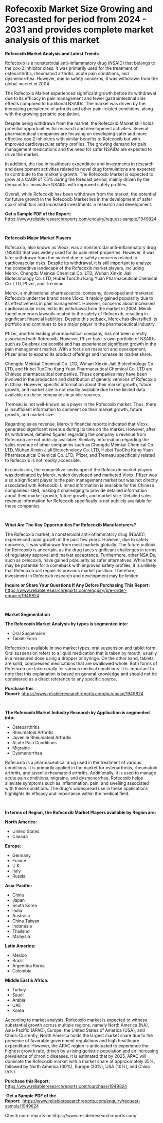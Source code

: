 <p><h1>Rofecoxib Market Size Growing and Forecasted for period from 2024 - 2031 and provides complete market analysis of this market</h1></p><p><strong>Rofecoxib Market Analysis and Latest Trends</strong></p>
<p><p>Rofecoxib is a nonsteroidal anti-inflammatory drug (NSAID) that belongs to the cox-2 inhibitor class. It was primarily used for the treatment of osteoarthritis, rheumatoid arthritis, acute pain conditions, and dysmenorrhea. However, due to safety concerns, it was withdrawn from the global market in 2004.</p><p>The Rofecoxib Market experienced significant growth before its withdrawal due to its efficacy in pain management and fewer gastrointestinal side effects compared to traditional NSAIDs. The market was driven by the increasing prevalence of arthritis and other pain-related conditions, along with the growing geriatric population.</p><p>Despite being withdrawn from the market, the Rofecoxib Market still holds potential opportunities for research and development activities. Several pharmaceutical companies are focusing on developing safer and more effective cox-2 inhibitors with similar benefits to Rofecoxib but with improved cardiovascular safety profiles. The growing demand for pain management medications and the need for safer NSAIDs are expected to drive the market.</p><p>In addition, the rise in healthcare expenditure and investments in research and development activities related to novel drug formulations are expected to contribute to the market's growth. The Rofecoxib Market is expected to grow at a CAGR of 7.5% during the forecast period, mainly driven by the demand for innovative NSAIDs with improved safety profiles.</p><p>Overall, while Rofecoxib has been withdrawn from the market, the potential for future growth in the Rofecoxib Market lies in the development of safer cox-2 inhibitors and increased investments in research and development.</p></p>
<p><strong>Get a Sample PDF of the Report:&nbsp;</strong> <a href="https://www.reliableresearchreports.com/enquiry/request-sample/1949824">https://www.reliableresearchreports.com/enquiry/request-sample/1949824</a></p>
<p>&nbsp;</p>
<p><strong>Rofecoxib Major Market Players</strong></p>
<p><p>Rofecoxib, also known as Vioxx, was a nonsteroidal anti-inflammatory drug (NSAID) that was widely used for its pain relief properties. However, it was later withdrawn from the market due to safety concerns related to cardiovascular risks. Despite its withdrawal, it is still important to analyze the competitive landscape of the Rofecoxib market players, including Merck, Chengdu Meinkai Chemical Co. LTD, Wuhan Xinxin Jiali Biotechnology Co. LTD, Hubei TuoChu Kang Yuan Pharmaceutical Chemical Co. LTD, Pfizer, and Tremeau.</p><p>Merck, a multinational pharmaceutical company, developed and marketed Rofecoxib under the brand name Vioxx. It rapidly gained popularity due to its effectiveness in pain management. However, concerns about increased cardiovascular risks led to its withdrawal from the market in 2004. Merck faced numerous lawsuits related to the safety of Rofecoxib, resulting in significant financial liabilities. Despite this setback, Merck has diversified its portfolio and continues to be a major player in the pharmaceutical industry.</p><p>Pfizer, another leading pharmaceutical company, has not been directly associated with Rofecoxib. However, Pfizer has its own portfolio of NSAIDs such as Celebrex (celecoxib) and has experienced significant growth in the pain management market. With a focus on research and development, Pfizer aims to expand its product offerings and increase its market share.</p><p>Chengdu Meinkai Chemical Co. LTD, Wuhan Xinxin Jiali Biotechnology Co. LTD, and Hubei TuoChu Kang Yuan Pharmaceutical Chemical Co. LTD are Chinese pharmaceutical companies. These companies may have been involved in the production and distribution of generic versions of Rofecoxib in China. However, specific information about their market growth, future growth, and market size is not readily available due to the limited data available on these companies in public sources.</p><p>Tremeau is not well-known as a player in the Rofecoxib market. Thus, there is insufficient information to comment on their market growth, future growth, and market size.</p><p>Regarding sales revenue, Merck's financial reports indicated that Vioxx generated significant revenue during its time on the market. However, after its withdrawal, detailed figures regarding the company's revenue from Rofecoxib are not publicly available. Similarly, information regarding the sales revenue of other companies such as Chengdu Meinkai Chemical Co. LTD, Wuhan Xinxin Jiali Biotechnology Co. LTD, Hubei TuoChu Kang Yuan Pharmaceutical Chemical Co. LTD, Pfizer, and Tremeau specifically related to Rofecoxib is not readily accessible.</p><p>In conclusion, the competitive landscape of the Rofecoxib market players was dominated by Merck, which developed and marketed Vioxx. Pfizer was also a significant player in the pain management market but was not directly associated with Rofecoxib. Limited information is available for the Chinese companies listed, making it challenging to provide detailed information about their market growth, future growth, and market size. Detailed sales revenue information for Rofecoxib specifically is not publicly available for these companies.</p></p>
<p>&nbsp;</p>
<p><strong>What Are The Key Opportunities For Rofecoxib Manufacturers?</strong></p>
<p><p>The Rofecoxib market, a nonsteroidal anti-inflammatory drug (NSAID), experienced rapid growth in the past few years. However, due to safety concerns, it was withdrawn from most markets globally. The future outlook for Rofecoxib is uncertain, as the drug faces significant challenges in terms of regulatory approval and market acceptance. Furthermore, other NSAIDs, such as celecoxib, have gained popularity as safer alternatives. While there may be potential for a comeback with improved safety profiles, it is unlikely that Rofecoxib will regain its previous market position. Therefore, investment in Rofecoxib research and development may be limited.</p></p>
<p><strong>Inquire or Share Your Questions If Any Before Purchasing This Report:</strong> <a href="https://www.reliableresearchreports.com/enquiry/pre-order-enquiry/1949824">https://www.reliableresearchreports.com/enquiry/pre-order-enquiry/1949824</a></p>
<p>&nbsp;</p>
<p><strong>Market Segmentation</strong></p>
<p><strong>The Rofecoxib Market Analysis by types is segmented into:</strong></p>
<p><ul><li>Oral Suspension.</li><li>Tablet-Form</li></ul></p>
<p><p>Rofecoxib is available in two market types: oral suspension and tablet form. Oral suspension refers to a liquid medication that is taken by mouth, usually in a measured dose using a dropper or syringe. On the other hand, tablets are solid, compressed medications that are swallowed whole. Both forms of Rofecoxib are taken orally for various medical conditions. It is important to note that this explanation is based on general knowledge and should not be considered as a direct reference to any specific source.</p></p>
<p><strong>Purchase this Report:&nbsp;</strong><a href="https://www.reliableresearchreports.com/purchase/1949824">https://www.reliableresearchreports.com/purchase/1949824</a></p>
<p>&nbsp;</p>
<p><strong>The Rofecoxib Market Industry Research by Application is segmented into:</strong></p>
<p><ul><li>Osteoarthritis</li><li>Rheumatoid Arthritis</li><li>Juvenile Rheumatoid Arthritis</li><li>Acute Pain Conditions</li><li>Migraine</li><li>Dysmenorrhea</li></ul></p>
<p><p>Rofecoxib is a pharmaceutical drug used in the treatment of various conditions. It is primarily applied in the market for osteoarthritis, rheumatoid arthritis, and juvenile rheumatoid arthritis. Additionally, it is used to manage acute pain conditions, migraine, and dysmenorrhea. Rofecoxib helps alleviate symptoms such as inflammation, pain, and swelling associated with these conditions. The drug's widespread use in these applications highlights its efficacy and importance within the medical field.</p></p>
<p>&nbsp;</p>
<p><strong>In terms of Region, the Rofecoxib Market Players available by Region are:</strong></p>
<p>
    <p> <strong> North America: </strong>
        <ul>
            <li>United States</li>
            <li>Canada</li>
        </ul>
        </p> 
    <p> <strong> Europe: </strong>
        <ul>
            <li>Germany</li>
            <li>France</li>
            <li>U.K.</li>
            <li>Italy</li>
            <li>Russia</li>
        </ul>
        </p> 
    <p> <strong> Asia-Pacific: </strong>
        <ul>
            <li>China</li>
            <li>Japan</li>
            <li>South Korea</li>
            <li>India</li>
            <li>Australia</li>
            <li>China Taiwan</li>
            <li>Indonesia</li>
            <li>Thailand</li>
            <li>Malaysia</li>
        </ul>
        </p> 
    <p> <strong> Latin America: </strong>
        <ul>
            <li>Mexico</li>
            <li>Brazil</li>
            <li>Argentina Korea</li>
            <li>Colombia</li>
        </ul>
        </p> 
    <p> <strong> Middle East & Africa: </strong>
        <ul>
            <li>Turkey</li>
            <li>Saudi</li>
            <li>Arabia</li>
            <li>UAE</li>
            <li>Korea</li>
        </ul>
    </p>
    </p>
<p><p>According to market analysis, Rofecoxib market is expected to witness substantial growth across multiple regions, namely North America (NA), Asia-Pacific (APAC), Europe, the United States of America (USA), and China. Currently, North America holds the largest market share due to the presence of favorable government regulations and high healthcare expenditure. However, the APAC region is anticipated to experience the highest growth rate, driven by a rising geriatric population and an increasing prevalence of chronic diseases. It is estimated that by 2025, APAC will dominate the Rofecoxib market with a market share of approximately 35%, followed by North America (30%), Europe (20%), USA (10%), and China (5%).</p></p>
<p><strong>Purchase this Report: </strong><a href="https://www.reliableresearchreports.com/purchase/1949824">https://www.reliableresearchreports.com/purchase/1949824</a></p>
<p>&nbsp;<strong>Get a Sample PDF of the Report:&nbsp;&nbsp;</strong><a href="https://www.reliableresearchreports.com/enquiry/request-sample/1949824">https://www.reliableresearchreports.com/enquiry/request-sample/1949824</a></p>
<p><strong></strong></p>
<p>Check more reports on https://www.reliableresearchreports.com/</p>
